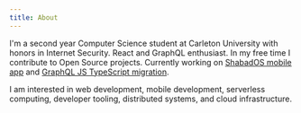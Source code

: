 ```yaml
---
title: About
---
```


I'm a second year Computer Science student at Carleton University with honors in Internet Security. React and GraphQL enthusiast. In my free time I contribute to Open Source projects. Currently working on [ShabadOS mobile app](https://github.com/shabados/mobile) and [GraphQL JS TypeScript migration](https://github.com/graphql/graphql-js/issues/2860).

I am interested in web development, mobile development, serverless computing, developer tooling, distributed systems, and cloud infrastructure.
